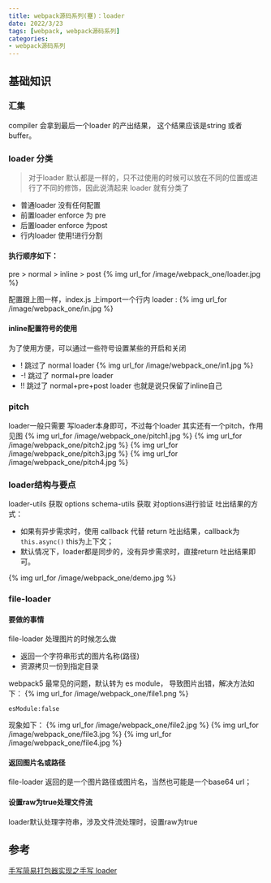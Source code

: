 ```yaml
---
title: webpack源码系列(蹇)：loader
date: 2022/3/23
tags: [webpack, webpack源码系列]
categories: 
- webpack源码系列
---
```



## 基础知识

### 汇集
compiler 会拿到最后一个loader 的产出结果， 这个结果应该是string 或者 buffer。

### loader 分类
> 对于loader 默认都是一样的，只不过使用的时候可以放在不同的位置或进行了不同的修饰，因此说清起来 loader 就有分类了
- 普通loader 没有任何配置
- 前置loader enforce 为 pre
- 后置loader enforce 为post
- 行内loader 使用!进行分割

#### 执行顺序如下：
pre > normal > inline > post
{% img url_for /image/webpack_one/loader.jpg %}

配置跟上图一样，index.js 上import一个行内 loader :
{% img url_for /image/webpack_one/in.jpg %}

#### inline配置符号的使用
为了使用方便，可以通过一些符号设置某些的开启和关闭
- ! 跳过了 normal loader
{% img url_for /image/webpack_one/in1.jpg %}
- -! 跳过了 normal+pre loader
- !! 跳过了 normal+pre+post loader 也就是说只保留了inline自己

### pitch
loader一般只需要 写loader本身即可，不过每个loader 其实还有一个pitch，作用见图
{% img url_for /image/webpack_one/pitch1.jpg %}
{% img url_for /image/webpack_one/pitch2.jpg %}
{% img url_for /image/webpack_one/pitch3.jpg %}
{% img url_for /image/webpack_one/pitch4.jpg %}

### loader结构与要点
loader-utils 获取 options
schema-utils 获取 对options进行验证
吐出结果的方式：
- 如果有异步需求时，使用 callback 代替 return 吐出结果，callback为 `this.async()` this为上下文；
- 默认情况下，loader都是同步的，没有异步需求时，直接return 吐出结果即可。

{% img url_for /image/webpack_one/demo.jpg %}

### file-loader
#### 要做的事情
file-loader 处理图片的时候怎么做
- 返回一个字符串形式的图片名称(路径)
- 资源拷贝一份到指定目录

webpack5 最常见的问题，默认转为 es module， 导致图片出错，解决方法如下：
{% img url_for /image/webpack_one/file1.png %}
```
esModule:false
```
现象如下：
{% img url_for /image/webpack_one/file2.jpg %}
{% img url_for /image/webpack_one/file3.jpg %}
{% img url_for /image/webpack_one/file4.jpg %}

#### 返回图片名或路径
file-loader 返回的是一个图片路径或图片名，当然也可能是一个base64 url；

#### 设置raw为true处理文件流
loader默认处理字符串，涉及文件流处理时，设置raw为true

## 参考

[手写简易打包器实现之手写 loader](https://www.bilibili.com/video/BV1QM4y1N7TR?spm_id_from=333.999.0.0)
